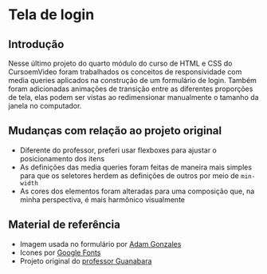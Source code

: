 # Tela de login
## Introdução
Nesse último projeto do quarto módulo do curso de HTML e CSS do CursoemVideo foram trabalhados os conceitos de responsividade com media queries aplicados na construção de um formulário de login. Também foram adicionadas animações de transição entre as diferentes proporções de tela, elas podem ser vistas ao redimensionar manualmente o tamanho da janela no computador.

## Mudanças com relação ao projeto original
- Diferente do professor, preferi usar flexboxes para ajustar o posicionamento dos itens
- As definições das media queries foram feitas de maneira mais simples para que os seletores herdem as definições de outros por meio de `min-width`
- As cores dos elementos foram alteradas para uma composição que, na minha perspectiva, é mais harmônico visualmente

## Material de referência
- Imagem usada no formulário por [Adam Gonzales](https://unsplash.com/@adamgonzales)
- Icones por [Google Fonts](https://fonts.google.com/icons)
- Projeto original do [professor Guanabara](https://professorguanabara.github.io/projeto-login/)

